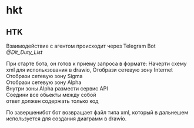 # hkt

## HTK 


Взаимодействие с агентом происходит через Telegram Bot   
*@Dit_Duty_List*

При старте бота, он готов к приему запроса в формате: 
Начерти схему xml для испольхзования в drawio, 
Отобрази сетевую зону Internet  
Отобрази сетевую зону Sigma  
Отобрази сетевую зону Alpha  
Внутри зоны Alpha размести сервис API  
Соедини все обьекты между собой  
ответ должен содержать только код 

По завершенибот бот возвращает файл типа xml, который в дальнешем используется для создания диаграмм в drawio.   

